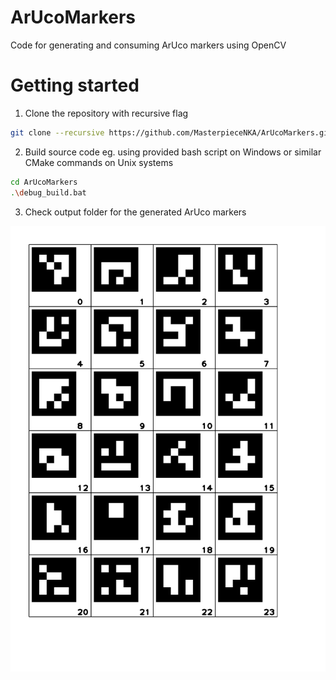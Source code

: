 # ArUcoMarkers
Code for generating and consuming ArUco markers using OpenCV

# Getting started
1. Clone the repository with recursive flag
```sh
git clone --recursive https://github.com/MasterpieceNKA/ArUcoMarkers.git 
```

2. Build source code eg. using provided bash script on Windows or similar CMake commands on Unix systems
```sh
cd ArUcoMarkers
.\debug_build.bat 
```

3. Check output folder for the generated ArUco markers
<img src="https://raw.githubusercontent.com/MasterpieceNKA/ArUcoMarkers/refs/heads/main/output/aruco_markers.svg">
